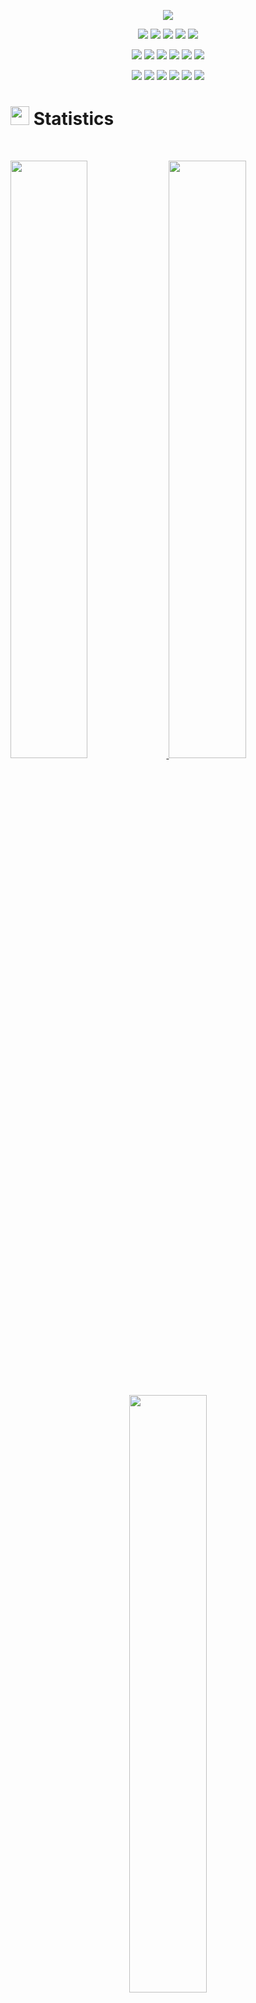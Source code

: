 <p align="center">
  <a href="https://github.com/DenverCoder1/readme-typing-svg"><img src="https://readme-typing-svg.herokuapp.com?lines=Hey,+there!;This+is+Rithuh;Welcome!;Have+a+great+day!;&center=true&width=500&height=50"></a>
</p>



<p>
<div align="center">
  <img src="https://img.shields.io/badge/Python-3670A0?style=for-the-badge&logo=python&logoColor=ffdd54">
  <img src="https://img.shields.io/badge/C++-00599C.svg?style=for-the-badge&logo=cplusplus&logoColor=white">
  <img src="https://img.shields.io/badge/C-00599C.svg?style=for-the-badge&logo=c&logoColor=white">
  <img src="https://img.shields.io/badge/Java-00599C.svg?style=for-the-badge&logo=java&logoColor=white">
  <img src="https://img.shields.io/badge/SQL-00599C.svg?style=for-the-badge&logo=mysql&logoColor=white">
</div>
</p>

<p>
<div align="center">
  <img src="https://img.shields.io/badge/JavaScript-000000.svg?style=for-the-badge&logo=javascript&logoColor=F7E017">
  <img src="https://img.shields.io/badge/HTML5-F26624.svg?style=for-the-badge&logo=html5&logoColor=white">
  <img src="https://img.shields.io/badge/CSS-2465F1.svg?style=for-the-badge&logo=CSS3&logoColor=white">
  <img src="https://img.shields.io/badge/Haskell-3670A0?style=for-the-badge&logo=haskell&logoColor=ffdd54">
  <img src="https://img.shields.io/badge/Scala-00599C.svg?style=for-the-badge&logo=scala&logoColor=white">
  <img src="https://img.shields.io/badge/Go-00599C.svg?style=for-the-badge&logo=go&logoColor=white">
</div>
</p>

<p>
<div align="center">
  <img src="https://img.shields.io/badge/Visual%20Studio%20Code-0078d7.svg?style=for-the-badge&logo=visual-studio-code&logoColor=white">
  <img src="https://img.shields.io/badge/Pycharm-5C2D91.svg?style=for-the-badge&logo=pycharm&logoColor=white">
  <img src="https://img.shields.io/badge/CLION-5C2D91.svg?style=for-the-badge&logo=clion&logoColor=white">
  <img src="https://img.shields.io/badge/Eclipse-FE7A16?style=for-the-badge&logo=eclipse&logoColor=white">
  <img src="https://img.shields.io/badge/Jira-2684FF.svg?style=for-the-badge&logo=Jira&logoColor=white">
  <img src="https://img.shields.io/badge/GitHub-%23121011.svg?style=for-the-badge&logo=github&logoColor=white">
</div>
</p>



# <img src="https://media4.giphy.com/media/MIGbtLZoVjbl0bYbAd/giphy.gif?cid=ecf05e472t2h0i8d7dcjaoau9iqtchhr899hxmpxzzgc7lyw&rid=giphy.gif" width="30"> Statistics

<br/>
<p align="left">
  <a href="https://www.torrinleonard.com/">
    <img width="49.5%" src="https://github-readme-stats.vercel.app/api?username=Rithuh&show_icons=true&include_all_commits=true&theme=radical&hide_border=true">
    <img width="49.5%" src="https://github-readme-streak-stats.herokuapp.com/?user=Rithuh&theme=radical&hide_border=true">		  
  </a>
</p>
<br>

<!-- [![Torrin's Activity Graph](https://activity-graph.herokuapp.com/graph?username=Rithuh&custom_title=Rithuh's%20Contribution%20Graph&theme=radical&bg_color=282828&hide_border=true&line=d1a01f&point=c58545)](http://torrinleonard.com/) -->

<p align="center">
  <a href="http://torrinleonard.com/">
    <img width="49.5%" src="https://github-readme-stats.vercel.app/api/top-langs/?username=Rithuh&theme=radical&bg_color=282828&hide_border=true&include_all_commits=true&count_private=true&layout=compact">
  </a>
</p>

<p align="center"><img src="https://profile-counter.glitch.me/{Rithuh}/count.svg"></p>

